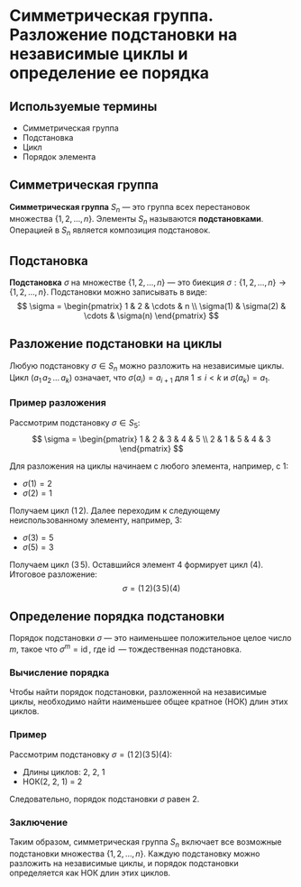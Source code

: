 # Симметрическая группа. Разложение подстановки на независимые циклы и определение ее порядка

## Используемые термины
- Симметрическая группа
- Подстановка
- Цикл
- Порядок элемента

## Симметрическая группа

**Симметрическая группа** $S_n$ — это группа всех перестановок множества $\{1, 2, \ldots, n\}$. Элементы $S_n$ называются **подстановками**. Операцией в $S_n$ является композиция подстановок.

## Подстановка

**Подстановка** $\sigma$ на множестве $\{1, 2, \ldots, n\}$ — это биекция $\sigma: \{1, 2, \ldots, n\} \to \{1, 2, \ldots, n\}$. Подстановки можно записывать в виде:
$$
\sigma = \begin{pmatrix}
1 & 2 & \cdots & n \\
\sigma(1) & \sigma(2) & \cdots & \sigma(n)
\end{pmatrix}
$$

## Разложение подстановки на циклы

Любую подстановку $\sigma \in S_n$ можно разложить на независимые циклы. Цикл $(a_1 \, a_2 \, \ldots \, a_k)$ означает, что $\sigma(a_i) = a_{i+1}$ для $1 \leq i < k$ и $\sigma(a_k) = a_1$.

### Пример разложения

Рассмотрим подстановку $\sigma \in S_5$:
$$
\sigma = \begin{pmatrix}
1 & 2 & 3 & 4 & 5 \\
2 & 1 & 5 & 4 & 3
\end{pmatrix}
$$

Для разложения на циклы начинаем с любого элемента, например, с $1$:
- $\sigma(1) = 2$
- $\sigma(2) = 1$

Получаем цикл $(1\, 2)$. Далее переходим к следующему неиспользованному элементу, например, $3$:
- $\sigma(3) = 5$
- $\sigma(5) = 3$

Получаем цикл $(3\, 5)$. Оставшийся элемент $4$ формирует цикл $(4)$. Итоговое разложение:
$$
\sigma = (1\, 2)(3\, 5)(4)
$$

## Определение порядка подстановки

Порядок подстановки $\sigma$ — это наименьшее положительное целое число $m$, такое что $\sigma^m = \operatorname{id}$, где $\operatorname{id}$ — тождественная подстановка.

### Вычисление порядка

Чтобы найти порядок подстановки, разложенной на независимые циклы, необходимо найти наименьшее общее кратное (НОК) длин этих циклов.

### Пример

Рассмотрим подстановку $\sigma = (1\, 2)(3\, 5)(4)$:
- Длины циклов: $2$, $2$, $1$
- НОК(2, 2, 1) = 2

Следовательно, порядок подстановки $\sigma$ равен $2$.

### Заключение

Таким образом, симметрическая группа $S_n$ включает все возможные подстановки множества $\{1, 2, \ldots, n\}$. Каждую подстановку можно разложить на независимые циклы, и порядок подстановки определяется как НОК длин этих циклов.
